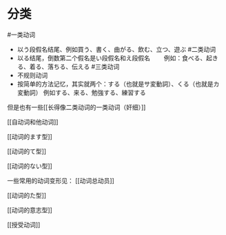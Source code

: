 
# 分类

#一类动词
- 以う段假名结尾、例如買う、書く、曲がる、飲む、立つ、遊ぶ
#二类动词
- 以る结尾，倒数第二个假名是い段假名和え段假名
　　例如：食べる、起きる、着る、落ちる、伝える
#三类动词
- 不规则动词
- 按简单的方法记忆，其实就两个：する（也就是サ変動詞）、くる（也就是カ変動詞）
   例如する、来る、勉強する、練習する

但是也有一些[[长得像二类动词的一类动词（奸细）]]

[[自动词和他动词]]

[[动词的ます型]]

[[动词的て型]]

[[动词的ない型]]

一些常用的动词变形见：
[[动词总动员]]

[[动词的た型]]


[[动词的意志型]]

[[授受动词]]

